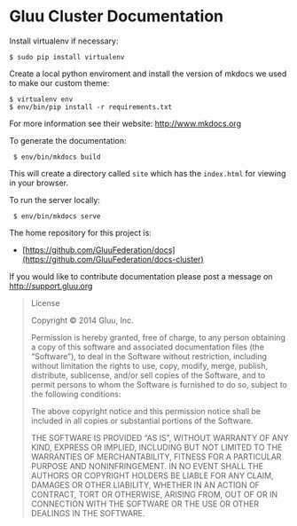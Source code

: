 Gluu Cluster Documentation
==========================

Install virtualenv if necessary:

```
$ sudo pip install virtualenv
```

Create a local python enviroment and install the version of mkdocs we used to make our custom theme:

```
$ virtualenv env
$ env/bin/pip install -r requirements.txt
```

For more information see their website: http://www.mkdocs.org

To generate the documentation:

     $ env/bin/mkdocs build

This will create a directory called `site` which has the `index.html`
for viewing in your browser.

To run the server locally:

     $ env/bin/mkdocs serve

The home repository for this project is:

- [https://github.com/GluuFederation/docs](https://github.com/GluuFederation/docs-cluster)

If you would like to contribute documentation please post a message on 
 http://support.gluu.org


> License
> 
> Copyright © 2014 Gluu, Inc.
> 
> Permission is hereby granted, free of charge, to any person obtaining a copy of this software and associated documentation files (the “Software”), to deal in the Software without restriction, including without limitation the rights to use, copy, modify, merge, publish, distribute, sublicense, and/or sell copies of the Software, and to permit persons to whom the Software is furnished to do so, subject to the following conditions:
> 
> The above copyright notice and this permission notice shall be included in all copies or substantial portions of the Software.
> 
> THE SOFTWARE IS PROVIDED “AS IS”, WITHOUT WARRANTY OF ANY KIND, EXPRESS OR IMPLIED, INCLUDING BUT NOT LIMITED TO THE WARRANTIES OF MERCHANTABILITY, FITNESS FOR A PARTICULAR PURPOSE AND NONINFRINGEMENT. IN NO EVENT SHALL THE AUTHORS OR COPYRIGHT HOLDERS BE LIABLE FOR ANY CLAIM, DAMAGES OR OTHER LIABILITY, WHETHER IN AN ACTION OF CONTRACT, TORT OR OTHERWISE, ARISING FROM, OUT OF OR IN CONNECTION WITH THE SOFTWARE OR THE USE OR OTHER DEALINGS IN THE SOFTWARE.



